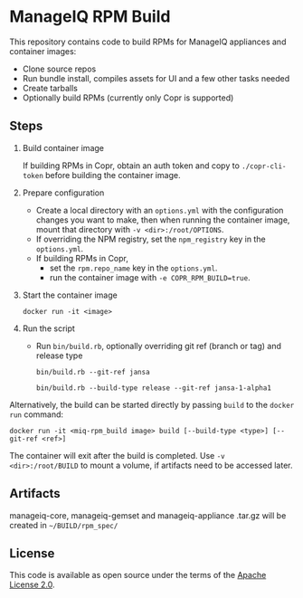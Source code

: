 # ManageIQ RPM Build

This repository contains code to build RPMs for ManageIQ appliances and container images:

  * Clone source repos
  * Run bundle install, compiles assets for UI and a few other tasks needed
  * Create tarballs
  * Optionally build RPMs (currently only Copr is supported)

## Steps

1. Build container image

   If building RPMs in Copr, obtain an auth token and copy to `./copr-cli-token`
   before building the container image.

2. Prepare configuration

   - Create a local directory with an `options.yml` with the configuration changes
     you want to make, then when running the container image, mount that directory
     with `-v <dir>:/root/OPTIONS`.
   - If overriding the NPM registry, set the `npm_registry` key in the `options.yml`.
   - If building RPMs in Copr,
     - set the `rpm.repo_name` key in the `options.yml`.
     - run the container image with `-e COPR_RPM_BUILD=true`.

3. Start the container image

   `docker run -it <image>`

4. Run the script

   - Run `bin/build.rb`, optionally overriding git ref (branch or tag) and release type

     ```
     bin/build.rb --git-ref jansa
     ```
     ```
     bin/build.rb --build-type release --git-ref jansa-1-alpha1
     ```

Alternatively, the build can be started directly by passing `build` to the
`docker run` command:

```
docker run -it <miq-rpm_build image> build [--build-type <type>] [--git-ref <ref>]
```

The container will exit after the build is completed. Use `-v <dir>:/root/BUILD` to
mount a volume, if artifacts need to be accessed later.

## Artifacts

manageiq-core, manageiq-gemset and manageiq-appliance .tar.gz will be created in `~/BUILD/rpm_spec/`

## License

This code is available as open source under the terms of the [Apache License 2.0](LICENSE).
